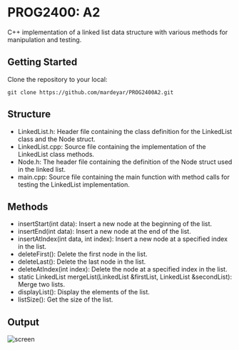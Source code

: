 # PROG2400: A2
C++ implementation of a linked list data structure with various methods for manipulation and testing.

## Getting Started

Clone the repository to your local:

```git clone https://github.com/mardeyar/PROG2400A2.git```

## Structure
- LinkedList.h: Header file containing the class definition for the LinkedList class and the Node struct.
- LinkedList.cpp: Source file containing the implementation of the LinkedList class methods.
- Node.h: The header file containing the definition of the Node struct used in the linked list.
- main.cpp: Source file containing the main function with method calls for testing the LinkedList implementation.

## Methods
- insertStart(int data): Insert a new node at the beginning of the list.
- insertEnd(int data): Insert a new node at the end of the list.
- insertAtIndex(int data, int index): Insert a new node at a specified index in the list.
- deleteFirst(): Delete the first node in the list.
- deleteLast(): Delete the last node in the list.
- deleteAtIndex(int index): Delete the node at a specified index in the list.
- static LinkedList mergeList(LinkedList &firstList, LinkedList &secondList): Merge two lists.
- displayList(): Display the elements of the list.
- listSize(): Get the size of the list.

## Output
![screen](https://github.com/mardeyar/PROG2400A2/assets/117761940/d07838d7-6b48-4ef6-bc2f-59b1fde97065)
